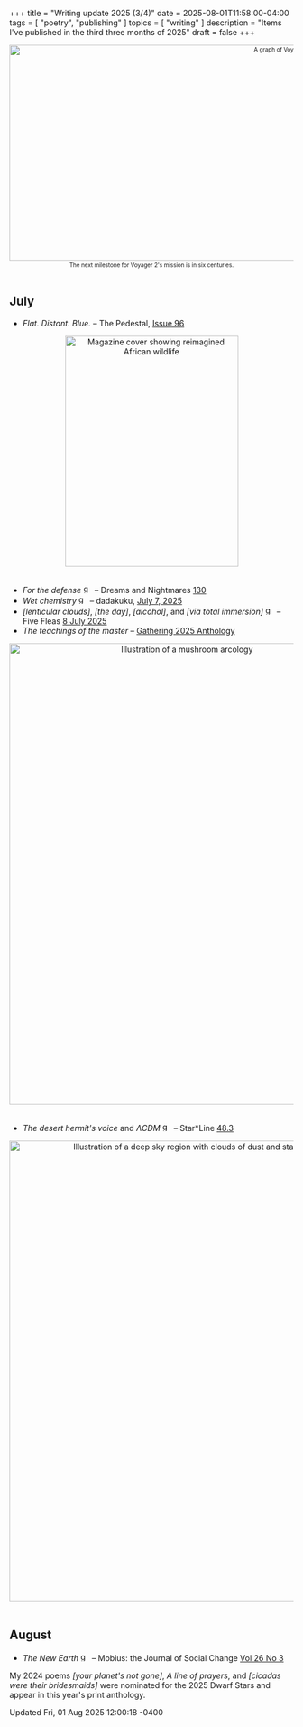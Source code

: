 +++
title = "Writing update 2025 (3/4)"
date = 2025-08-01T11:58:00-04:00
tags = [
    "poetry",
    "publishing"
]
topics = [
    "writing"
]
description = "Items I've published in the third three months of 2025"
draft = false
+++

<div align="center" style="font-size:x-small"><img src="https://milkfish08.s3.us-east-1.amazonaws.com/photo/blog/abovethefold/voyager-2-past-and-future-mission-english-76b920.jpg" alt="A graph of Voyager 2 speed vs. time" width="1024" height="383" title="Voyager 2 mission plotted out to deep time" /><br />The next milestone for Voyager 2's mission is in six centuries.</div><br clear="all" />

## July

* *Flat. Distant. Blue.* – The Pedestal, [Issue 96](https://thepedestalmagazine.com/richard-magahiz-flat-distant-blue/)
<div align="center"><img src="https://milkfish08.s3.us-east-1.amazonaws.com/photo/blog/_20250706_053524.JPG" title="Dreams and Nightmares 130 cover" alt="Magazine cover showing reimagined African wildlife" width="307" height="408" /></div><br clear="all" />

* *For the defense* <img src="https://milkfish08.s3.amazonaws.com/photo/blog/award_star_gold_1.png" width=16 height=16 title="gold star" /> – Dreams and Nightmares [130](https://dreamsandnightmaresmagazine.blogspot.com/2025/06/062025b.html)
* *Wet chemistry*  <img src="https://milkfish08.s3.amazonaws.com/photo/blog/award_star_gold_1.png" width=16 height=16 title="gold star" /> – dadakuku, [July 7, 2025](https://dadakuku.com/2025/07/07/wet-chemistry/)
* *[lenticular clouds]*, *[the day]*, *[alcohol]*, and *[via total immersion]* <img src="https://milkfish08.s3.amazonaws.com/photo/blog/award_star_gold_1.png" width=16 height=16 title="gold star" /> – Five Fleas [8 July 2025](https://fivefleas.blogspot.com/2025/07/afternoon-of-july-8-2025.html)
* *The teachings of the master* – [Gathering 2025 Anthology](https://www.localgemspoetrypress.com/gathering-by-poets-anonymous-preorders.html)
<div align="center"><img src="https://milkfish08.s3.us-east-1.amazonaws.com/photo/blog/IMG_20250726_170938_763.jpg" title="Star*Line issue 48.3 cover" alt="Illustration of a mushroom arcology" width=614 height=816 /></div><br clear="all" />

* *The desert hermit's voice* and *ΛCDM* <img src="https://milkfish08.s3.amazonaws.com/photo/blog/award_star_gold_1.png" width=16 height=16 title="gold star" />  – Star*Line [48.3](https://sfpoetry.org/wp/starline/starline-48-3-summer-2025/)
<div align="center"><img src="https://milkfish08.s3.us-east-1.amazonaws.com/photo/blog/IMG_20250726_170947_553.jpg" title="Dwarf Stars 2025 Anthology" alt="Illustration of a deep sky region with clouds of dust and stars" width=614 height=816 /></div><br clear="all" />

## August

* *The New Earth* <img src="https://milkfish08.s3.amazonaws.com/photo/blog/award_star_gold_1.png" width=16 height=16 title="gold star" /> – Mobius: the Journal of Social Change [Vol 26 No 3](https://mobiusmagazine.com/poetry/newearth.html)

<!-- ## September -->

My 2024 poems *[your planet's not gone]*, *A line of prayers*, and *[cicadas were their bridesmaids]* were nominated for the 2025 Dwarf Stars and appear in this year's print anthology.

<div font-size="small">Updated Fri, 01 Aug 2025 12:00:18 -0400</div>